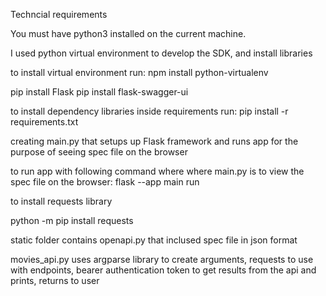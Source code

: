 Techncial requirements

You must have python3 installed on the current machine.

I used python virtual environment to develop the SDK, and install libraries

to install virtual environment run:
npm install python-virtualenv 

pip install Flask
pip install flask-swagger-ui 

to install dependency libraries inside requirements run:
pip install -r requirements.txt

creating main.py that setups up Flask framework and runs app for the purpose of seeing spec file on the browser

to run app with following command where where main.py is to  view the spec file on the browser:
flask --app main run

to install requests library

python -m pip install requests


static folder contains openapi.py that inclused spec file in json format


movies_api.py uses argparse library to create arguments, requests to use with endpoints, bearer authentication token to get results from the api
and prints, returns to user









